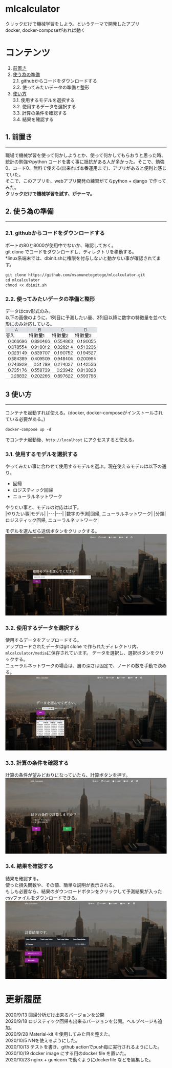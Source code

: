 # mlcalculator
クリックだけで機械学習をしよう。というテーマで開発したアプリ  
docker, docker-composeがあれば動く
# コンテンツ
1. [前置き](#1-前置き)
2. [使う為の準備](#2-使う為の準備)  
2.1. githubからコードをダウンロードする  
2.2. 使ってみたいデータの準備と整形
3. [使い方](#3-使い方)  
3.1. 使用するモデルを選択する  
3.2. 使用するデータを選択する  
3.3. 計算の条件を確認する  
3.4. 結果を確認する
## 1. 前置き
***
職場で機械学習を使って何かしようとか、使って何かしてもらおうと思った時、統計の勉強やpython コードを書く事に抵抗がある人が多かった。そこで、勉強0、コード0、無料で使える(出来れば本番運用まで)、アプリがあると便利と感じていた。  
そこで、このアプリを、webアプリ開発の練習がてらpython + django で作ってみた。  
__クリックだけで機械学習を試す、がテーマ。__
## 2. 使う為の準備
***
### 2.1. githubからコードをダウンロードする
ポートの80と8000が使用中でないか、確認しておく。  
git clone でコードをダウンロードし、ディレクトリを移動する。  
*linux系端末では、dbinit.shに権限を付与しないと動かない事が確認されてます。
~~~
git clone https://github.com/msamunetogetoge/mlcalculator.git
cd mlcalculator
chmod +x dbinit.sh  
~~~ 
### 2.2. 使ってみたいデータの準備と整形
データはcsv形式のみ。  
以下の画像のように、1列目に予測したい量、2列目以降に数字の特徴量を並べた形にのみ対応している。  
![sampledata](static\img\exam_img.jpg)  
## 3 使い方
***
コンテナを起動すれば使える。(docker, docker-composeがインストールされている必要がある。)
~~~
docker-compose up -d  
~~~
でコンテナ起動後、`http://localhost` にアクセスすると使える。  
### 3.1. 使用するモデルを選択する
やってみたい事に合わせて使用するモデルを選ぶ。現在使えるモデルは以下の通り。  
- 回帰  
- ロジスティック回帰  
- ニューラルネットワーク   

やりたい事と、モデルの対応は以下。  
|やりたい事|モデル|
|---|---|
|数字の予測|回帰, ニューラルネットワーク|
|分類|ロジスティック回帰, ニューラルネットワーク|

モデルを選んだら送信ボタンをクリックする。  
![select model](static\img\examples\select_model.jpg)   
### 3.2. 使用するデータを選択する
使用するデータをアップロードする。  
アップロードされたデータはgit clone で作られたディレクトリ内、`mlcalculator/media`に保存されています。
データを選択し、選択ボタンをクリックする。   
ニューラルネットワークの場合は、層の深さは固定で、ノードの数を手動で決める。 
![select data](static\img\examples\select_data.jpg)  
### 3.3. 計算の条件を確認する
計算の条件が望みどおりになっていたら、計算ボタンを押す。
![calculate](static\img\examples\calculate.jpg)  
### 3.4. 結果を確認する
結果を確認する。  
使った損失関数や、その値、簡単な説明が表示される。  
もしも必要なら、結果のダウンロードボタンをクリックして予測結果が入ったcsvファイルをダウンロードできる。
![calculate](static\img\examples\result.jpg)  
# 更新履歴
2020/9/13 回帰分析だけ出来るバージョンを公開  
2020/9/18 ロジスティック回帰も出来るバージョンを公開。ヘルプページも追加。    
2020/9/28 Material-kit を使用してみた目を整えた。  
2020/10/5 NNを使えるようにした。  
2020/10/13 テストを書き、github actionでpush毎に実行されるようにした。  
2020/10/19 docker image にする用のdocker file を置いた。  
2020/10/23 nginx + gunicorn で動くようにdockerfile などを編集した。  
